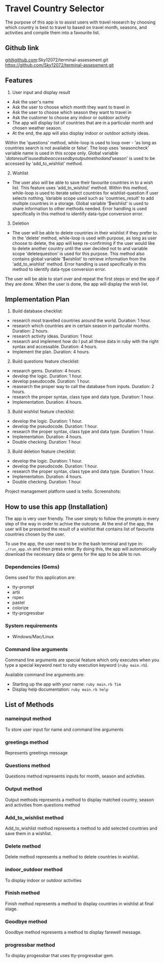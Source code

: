 # Travel Country Selector
The purpose of this app is to assist users with travel research by choosing which country is best to travel to based on travel month, seasons, and activities and compile them into a favourite list. 

## Github link

git@github.com:Sky12072/terminal-assessment.git
https://github.com/Sky12072/terminal-assessment.git


## Features

1. User input and display result
- Ask the user's name
- Ask the user to choose which month they want to travel in
- Ask the user to choose which season they want to travel in
- Ask the customer to choose any indoor or outdoor activity
- The app will display list of countries that are in a particular month and chosen weather season.
- At the end, the app will also display indoor or outdoor activity ideas.

Within the 'questions' method, while-loop is used to loop over - 'as long as countries search is not available or false'. The loop uses 'seasoncheck' variable name is used in this scope only. Global variable '$dataresult' is used to be accessed by output method and  '$season' is used to be accessed by 'add_to_wishlist' method. 

2. Wishlist
- The user also will be able to save their favourite countries in to a wish list.
This feature uses 'add_to_wishlist' method. Within this method, while-loop is used to iterate select countries for wishlist-question if user selects nothing. Variable scope used such as 'countries_result' to add multiple countries in a storage. Global variable '$wishlist' is used to share information to other methods needed. Error handling is used specifically in this method to identify data-type conversion error. 

3. Deletion
- The user will be able to delete countries in their wishlist if they prefer to. In the 'delete' method, while-loop is used with purpose, as long as user choose to delete, the app will keep re-confirming if the user would like to delete another country until the user decided not to and variable scope 'deletequestion' is used for this purpose. This method also contains global variable '$wishlist' to retrieve information from the 'add_to_wishlist' method. Error handling is used specifically in this method to identify data-type conversion error. 

The user will be able to start over and repeat the first steps or end the app if they are done.
When the user is done, the app will display the wish list.



## Implementation Plan

1. Build database
checklist:
- research most travelled countries around the world. Duration: 1 hour.
- research which countries are in certain season in particular months. Duration: 2 hours.
- research activity ideas. Duration: 1 hour.
- research and implement how do I put all these data in ruby with the right syntax and accessable. Duration: 4 hours.
- Implement the plan. Duration: 4 hours.

2. Build questions feature
checklist:
- research gems. Duration: 4 hours.
- develop the logic. Duration: 1 hour.
- develop pseudocode. Duration: 1 hour.
- reasearch the proper way to call the database from inputs. Duration: 2 hours.
- research the proper syntax, class type and data type. Duration: 1 hour.
- Implementation. Duration: 4 hours.

3. Build wishlist feature
checklist:
- develop the logic. Duration: 1 hour.
- develop the pseudocode. Duration: 1 hour.
- research the proper syntax, class type and data type. Duration: 1 hour.
- Implementation. Duration: 4 hours.
- Double checking. Duration: 1 hour.

3. Build deletion feature
checklist:
- develop the logic. Duration: 1 hour.
- develop the pseudocode. Duration: 1 hour.
- research the proper syntax, class type and data type. Duration: 1 hour.
- Implementation. Duration: 4 hours.
- Double checking. Duration: 1 hour.

Project management platform used is trello. 
Screenshots:


## How to use this app (Installation)

The app is very user friendly. The user simply to follow the prompts in every step of the way in order to achive the outcome. At the end of the app, the user will be presented the result of a wishlist that contains list of favourite countries chosen by the user. 

To use the app, the user need to be in the bash terminal and type in:
`./run_app.sh` and then press enter. 
By doing this, the app will automatically download the necessary data or gems for the app to be able to run.

### Dependencies (Gems)
Gems used for this application are:
- tty-prompt
- artii
- rspec
- pastel
- colorize
- tty-progressbar

### System requirements
- Windows/Mac/Linux

### Command line arguments
Command line arguments are special feature which only executes when you type a special keyword next to ruby execution keyword (`ruby main.rb`).

Available command line arguments are:
- Starting up the app with your name: `ruby main.rb Tim`
- Display help documentation: `ruby main.rb help`

## List of Methods

### nameinput method

To store user input for name and command line arguments

### greetings method

Represents greetings message

### Questions method

Questions method represents inputs for month, season and activities. 

### Output method

Output methods represents a method to display matched country, season and activities from questions method

### Add_to_wishlist method

Add_to_wishlist method represents a method to add selected countries and save them in a wishlist. 

### Delete method

Delete method represents a method to delete countries in wishlist.


### indoor_outdoor method

To display indoor or outdoor activities

### Finish method

Finish method represents a method to display countries in wishlist at final stage.

### Goodbye method

Goodbye method represents a method to display farewell message.

### progressbar method

To display progessbar that uses tty-progressbar gem.






